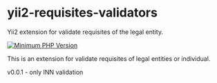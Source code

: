 # yii2-requisites-validators
Yii2 extension for validate requisites of the legal entity.

[![Minimum PHP Version](https://img.shields.io/badge/php-%3E%3D%207.4-8892BF.svg?style=flat-square)](https://php.net/)

This is an extension for validate requisites of legal entities or individual.

v0.0.1 - only INN validation
